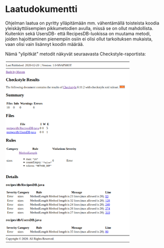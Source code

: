 # Laatudokumentti

Ohjelman laatua on pyritty ylläpitämään mm. vähentämällä toisteista koodia yleiskäyttöisempien pikkumetodien avulla,
missä se on ollut mahdollista. Kuitenkin sekä UsersDB- että RecipesDB-luokissa on muutama metodi, joiden hajoittaminen
pienempiin osiin ei olisi ollut tarkoituksen mukaista, vaan olisi vain lisännyt koodin määrää.

Nämä "ylipitkät" metodit näkyvät seuraavasta Checkstyle-raportista:

<img src="https://github.com/a-bzzzz/ot-harjoitustyo/blob/master/dokumentaatio/laatu/CheckstyleResults.png" width="400">



